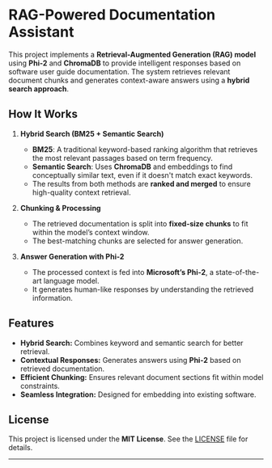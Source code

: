 # RAG-Powered Documentation Assistant

This project implements a **Retrieval-Augmented Generation (RAG) model** using **Phi-2** and **ChromaDB** to provide intelligent responses based on software user guide documentation. The system retrieves relevant document chunks and generates context-aware answers using a **hybrid search approach**.

## How It Works

1. **Hybrid Search (BM25 + Semantic Search)**  
   - **BM25**: A traditional keyword-based ranking algorithm that retrieves the most relevant passages based on term frequency.  
   - **Semantic Search**: Uses **ChromaDB** and embeddings to find conceptually similar text, even if it doesn't match exact keywords.  
   - The results from both methods are **ranked and merged** to ensure high-quality context retrieval.  

2. **Chunking & Processing**  
   - The retrieved documentation is split into **fixed-size chunks** to fit within the model’s context window.  
   - The best-matching chunks are selected for answer generation.  

3. **Answer Generation with Phi-2**  
   - The processed context is fed into **Microsoft’s Phi-2**, a state-of-the-art language model.  
   - It generates human-like responses by understanding the retrieved information. 

## Features
- **Hybrid Search:** Combines keyword and semantic search for better retrieval.
- **Contextual Responses:** Generates answers using **Phi-2** based on retrieved documentation.
- **Efficient Chunking:** Ensures relevant document sections fit within model constraints.
- **Seamless Integration:** Designed for embedding into existing software.

## License
This project is licensed under the **MIT License**. See the [LICENSE](LICENSE) file for details.

---



